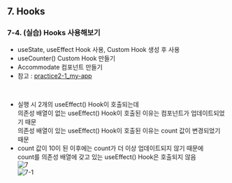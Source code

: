 ## 7. Hooks 
### 7-4. (실습) Hooks 사용해보기
- useState, useEffect Hook 사용, Custom Hook 생성 후 사용   
- useCounter() Custom Hook 만들기   
- Accommodate 컴포넌트 만들기   
- 참고 : [practice2-1_my-app](https://github.com/Son-Sumin/react-notes/tree/main/React%20JS/%EC%86%8C%ED%94%8C/practice)   
<br>

- 실행 시 2개의 useEffect() Hook이 호출되는데   
  의존성 배열이 없는 useEffect() Hook이 호출된 이유는 컴포넌트가 업데이트되었기 때문   
  의존성 배열이 있는 useEffect() Hook이 호출된 이유는 count 값이 변경되었기 때문   
- count 값이 10이 된 이후에는 count가 더 이상 업데이트되지 않기 때문에   
  count를 의존성 배열에 갖고 있는 useEffect() Hook은 호출되지 않음   
  ![7](https://user-images.githubusercontent.com/114986832/215023856-41ee66ba-ce92-431f-aad2-5932eca0154e.png)   
  ![7-1](https://user-images.githubusercontent.com/114986832/215024443-8865a1f1-2e4c-4e3b-9582-9f4829a634a9.png)   
  <br>
